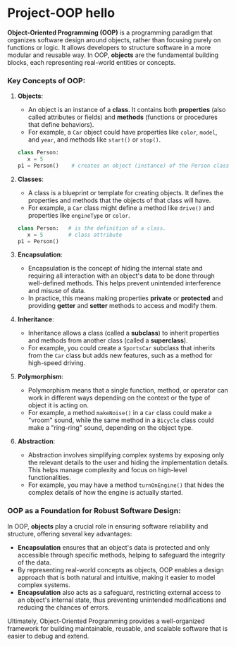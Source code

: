 # Project-OOP hello 

**Object-Oriented Programming (OOP)** is a programming paradigm that organizes software design around objects, rather than focusing purely on functions or logic. It allows developers to structure software in a more modular and reusable way. In OOP, **objects** are the fundamental building blocks, each representing real-world entities or concepts.

### Key Concepts of OOP:

1. **Objects**: 
   - An object is an instance of a **class**. It contains both **properties** (also called attributes or fields) and **methods** (functions or procedures that define behaviors).
   - For example, a `Car` object could have properties like `color`, `model`, and `year`, and methods like `start()` or `stop()`.
   ```python
   class Person:
      x = 5 
   p1 = Person()    # creates an object (instance) of the Person class. 
   ```
2. **Classes**: 
   - A class is a blueprint or template for creating objects. It defines the properties and methods that the objects of that class will have.
   - For example, a `Car` class might define a method like `drive()` and properties like `engineType` or `color`.
   ```python
   class Person:   # is the definition of a class.
      x = 5        # class attribute
   p1 = Person()
   ```

3. **Encapsulation**: 
   - Encapsulation is the concept of hiding the internal state and requiring all interaction with an object's data to be done through well-defined methods. This helps prevent unintended interference and misuse of data.
   - In practice, this means making properties **private** or **protected** and providing **getter** and **setter** methods to access and modify them.

4. **Inheritance**:
   - Inheritance allows a class (called a **subclass**) to inherit properties and methods from another class (called a **superclass**).
   - For example, you could create a `SportsCar` subclass that inherits from the `Car` class but adds new features, such as a method for high-speed driving.

5. **Polymorphism**:
   - Polymorphism means that a single function, method, or operator can work in different ways depending on the context or the type of object it is acting on.
   - For example, a method `makeNoise()` in a `Car` class could make a "vroom" sound, while the same method in a `Bicycle` class could make a "ring-ring" sound, depending on the object type.

6. **Abstraction**:
   - Abstraction involves simplifying complex systems by exposing only the relevant details to the user and hiding the implementation details. This helps manage complexity and focus on high-level functionalities.
   - For example, you may have a method `turnOnEngine()` that hides the complex details of how the engine is actually started.

### OOP as a Foundation for Robust Software Design:

In OOP, **objects** play a crucial role in ensuring software reliability and structure, offering several key advantages:

- **Encapsulation** ensures that an object's data is protected and only accessible through specific methods, helping to safeguard the integrity of the data.
- By representing real-world concepts as objects, OOP enables a design approach that is both natural and intuitive, making it easier to model complex systems.
- **Encapsulation** also acts as a safeguard, restricting external access to an object's internal state, thus preventing unintended modifications and reducing the chances of errors.

Ultimately, Object-Oriented Programming provides a well-organized framework for building maintainable, reusable, and scalable software that is easier to debug and extend.
